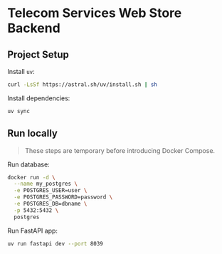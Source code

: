 # Telecom Services Web Store Backend

## Project Setup

Install `uv`:

```sh
curl -LsSf https://astral.sh/uv/install.sh | sh
```

Install dependencies:

```sh
uv sync
```

## Run locally

> These steps are temporary before introducing Docker Compose.

Run database:

```sh
docker run -d \
  --name my_postgres \
  -e POSTGRES_USER=user \
  -e POSTGRES_PASSWORD=password \
  -e POSTGRES_DB=dbname \
  -p 5432:5432 \
  postgres
```

Run FastAPI app:

```sh
uv run fastapi dev --port 8039
```
